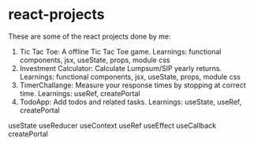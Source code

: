# react-projects

These are some of the react projects done by me:
1. Tic Tac Toe: A offline Tic Tac Toe game. Learnings: functional components, jsx, useState, props, module css
2. Investment Calculator: Calculate Lumpsum/SIP yearly returns. Learnings: functional components, jsx, useState, props, module css
3. TimerChallange: Measure your response times by stopping at correct time. Learnings: useRef, createPortal
4. TodoApp: Add todos and related tasks. Learnings: useState, useRef, createPortal



useState
useReducer
useContext
useRef
useEffect
useCallback
createPortal
